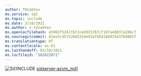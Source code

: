 ```yaml
---
author: TDzakhov
ms.service: sql
ms.topic: include
ms.date: 3/10/2021
ms.author: v-tdzakhov
ms.openlocfilehash: e5963f5261fbf2ce6915767cf197a4d837a286c7
ms.sourcegitcommit: 81ee3cd57526d255de93afb84186074a3fb9885f
ms.translationtype: HT
ms.contentlocale: es-ES
ms.lasthandoff: 03/10/2021
ms.locfileid: "102622871"
---
```

<Token>![Sí](../media/yes-icon.png)[!INCLUDE [sqlserver-azvm_md](../sqlserver-azvm_md.md)]</Token>